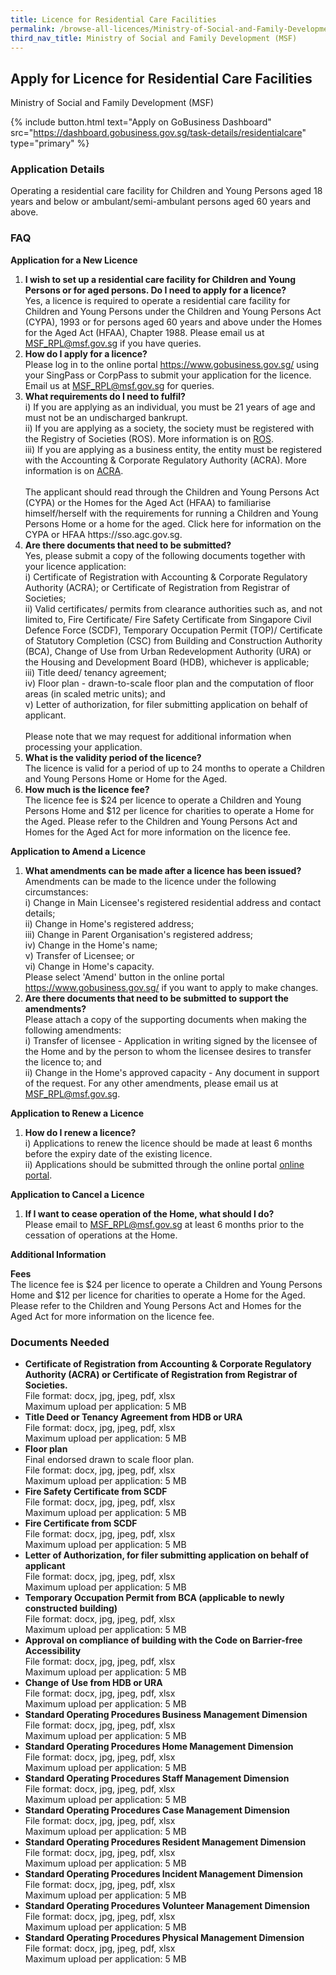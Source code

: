 ```yaml
---
title: Licence for Residential Care Facilities
permalink: /browse-all-licences/Ministry-of-Social-and-Family-Development-(MSF)/Licence-for-Residential-Care-Facilities
third_nav_title: Ministry of Social and Family Development (MSF)
---
```


## Apply for Licence for Residential Care Facilities

Ministry of Social and Family Development (MSF)

{% include button.html text="Apply on GoBusiness Dashboard" src="https://dashboard.gobusiness.gov.sg/task-details/residentialcare" type="primary" %}

<H3>Application Details</H3>

<p>Operating a residential care facility for Children and Young Persons aged 18 years and below or ambulant/semi-ambulant persons aged 60 years and above.</p>

<h3>FAQ</h3>

<p><strong>Application for a New Licence</strong></p>

<ol>
<li>
<strong>I wish to set up a residential care facility for Children and Young Persons or for aged persons. Do I need to apply for a licence?</strong><br>
Yes, a licence is required to operate a residential care facility for Children and Young Persons under the Children and Young Persons Act (CYPA), 1993 or for persons aged 60 years and above under the Homes for the Aged Act (HFAA), Chapter 1988. Please email us at <a href="mailto:MSF_RPL@msf.gov.sg">MSF_RPL@msf.gov.sg</a> if you have queries.
</li>

<li>
<strong>How do I apply for a licence?</strong><br>
Please log in to the online portal <a href="https://www.gobusiness.gov.sg/" target="_blank" rel="noopener">https://www.gobusiness.gov.sg/</a> using your SingPass or CorpPass to submit your application for the licence. Email us at <a href="mailto:MSF_RPL@msf.gov.sg">MSF_RPL@msf.gov.sg</a> for queries.
</li>

<li>
<strong>What requirements do I need to fulfil?</strong><br>
i) If you are applying as an individual, you must be 21 years of age and must not be an undischarged bankrupt.<br>
ii) If you are applying as a society, the society must be registered with the Registry of Societies (ROS). More information is on <a href="https://www.mha.gov.sg/mha-e-services/ros/registered-societies" target="_blank" rel="noopener">ROS</a>.<br>
iii) If you are applying as a business entity, the entity must be registered with the Accounting & Corporate Regulatory Authority (ACRA). More information is on <a href="https://www.acra.gov.sg/" target="_blank" rel="noopener">ACRA</a>.<br><br>
The applicant should read through the Children and Young Persons Act (CYPA) or the Homes for the Aged Act (HFAA) to familiarise himself/herself with the requirements for running a Children and Young Persons Home or a home for the aged. Click here for information on the CYPA or HFAA https://sso.agc.gov.sg.
</li>


<li>
<strong>Are there documents that need to be submitted?</strong><br>
Yes, please submit a copy of the following documents together with your licence application:<br>
i) Certificate of Registration with Accounting & Corporate Regulatory Authority (ACRA); or Certificate of Registration from Registrar of Societies;<br>
ii) Valid certificates/ permits from clearance authorities such as, and not limited to, Fire Certificate/ Fire Safety Certificate from Singapore Civil Defence Force (SCDF), Temporary Occupation Permit (TOP)/ Certificate of Statutory Completion (CSC) from Building and Construction Authority (BCA), Change of Use from Urban Redevelopment Authority (URA) or the Housing and Development Board (HDB), whichever is applicable;<br>
iii) Title deed/ tenancy agreement;<br>
iv) Floor plan - drawn-to-scale floor plan and the computation of floor areas (in scaled metric units); and<br>
v) Letter of authorization, for filer submitting application on behalf of applicant.<br><br>
Please note that we may request for additional information when processing your application.
</li>


<li>
<strong>What is the validity period of the licence?</strong><br>
The licence is valid for a period of up to 24 months to operate a Children and Young Persons Home or Home for the Aged.
</li>

<li>
<strong>How much is the licence fee?</strong><br>
The licence fee is $24 per licence to operate a Children and Young Persons Home and $12 per licence for charities to operate a Home for the Aged. Please refer to the Children and Young Persons Act and Homes for the Aged Act for more information on the licence fee.
</li>

</ol>


<p><strong>Application to Amend a Licence</strong></p>
<ol>
<li>
<strong>What amendments can be made after a licence has been issued?</strong><br>
Amendments can be made to the licence under the following circumstances:<br>
i) Change in Main Licensee's registered residential address and contact details;<br>
ii) Change in Home's registered address;<br>
iii) Change in Parent Organisation's registered address;<br>
iv) Change in the Home's name;<br>
v) Transfer of Licensee; or<br>
vi) Change in Home's capacity.<br>
Please select 'Amend' button in the online portal <a href="https://www.gobusiness.gov.sg/" target="_blank" rel="noopener">https://www.gobusiness.gov.sg/</a> if you want to apply to make changes.
</li>

<li>
<strong>Are there documents that need to be submitted to support the amendments?</strong><br>
Please attach a copy of the supporting documents when making the following amendments:<br>
i) Transfer of licensee - Application in writing signed by the licensee of the Home and by the person to whom the licensee desires to transfer the licence to; and<br>
ii) Change in the Home's approved capacity - Any document in support of the request. For any other amendments, please email us at <a href="mailto:MSF_RPL@msf.gov.sg">MSF_RPL@msf.gov.sg</a>.

</li>

</ol>

<p><strong>Application to Renew a Licence</strong></p>
<ol>
<li>
<strong>How do I renew a licence?</strong><br>
i) Applications to renew the licence should be made at least 6 months before the expiry date of the existing licence.<br>
ii) Applications should be submitted through the online portal <a href="https://www.gobusiness.gov.sg/" target="_blank" rel="noopener">online portal</a>.
</li>

</ol>

<p><strong>Application to Cancel a Licence</strong></p>
<ol>
<li>
<strong>If I want to cease operation of the Home, what should I do?</strong><br>
Please email to <a href="mailto:MSF_RPL@msf.gov.sg">MSF_RPL@msf.gov.sg</a> at least 6 months prior to the cessation of operations at the Home.
</li>
</ol>

<strong>Additional Information</strong>

<p><strong>Fees</strong><br>
The licence fee is $24 per licence to operate a Children and Young Persons Home and $12 per licence for charities to operate a Home for the Aged. Please refer to the Children and Young Persons Act and Homes for the Aged Act for more information on the licence fee.
</p>

<H3>Documents Needed</H3>

<ul>
<li><strong>Certificate of Registration from Accounting & Corporate Regulatory Authority (ACRA) or Certificate of Registration from Registrar of Societies.</strong><br>
File format: docx, jpg, jpeg, pdf, xlsx<br>
Maximum upload per application: 5 MB
</li>
<li><strong>Title Deed or Tenancy Agreement from HDB or URA</strong><br>
File format: docx, jpg, jpeg, pdf, xlsx<br>
Maximum upload per application: 5 MB
</li>
<li><strong>Floor plan</strong><br />Final endorsed drawn to scale floor plan.<br>
File format: docx, jpg, jpeg, pdf, xlsx<br>
Maximum upload per application: 5 MB
</li>
<li><strong>Fire Safety Certificate from SCDF</strong><br>
File format: docx, jpg, jpeg, pdf, xlsx<br>
Maximum upload per application: 5 MB
</li>
<li><strong>Fire Certificate from SCDF</strong><br>
File format: docx, jpg, jpeg, pdf, xlsx<br>
Maximum upload per application: 5 MB
</li>
<li><strong>Letter of Authorization, for filer submitting application on behalf of applicant</strong><br>
File format: docx, jpg, jpeg, pdf, xlsx<br>
Maximum upload per application: 5 MB
</li>
<li><strong>Temporary Occupation Permit from BCA (applicable to newly constructed building)</strong><br>
File format: docx, jpg, jpeg, pdf, xlsx<br>
Maximum upload per application: 5 MB
</li>
<li><strong>Approval on compliance of building with the Code on Barrier-free Accessibility</strong><br>
File format: docx, jpg, jpeg, pdf, xlsx<br>
Maximum upload per application: 5 MB
</li>
<li><strong>Change of Use from HDB or URA</strong><br>
File format: docx, jpg, jpeg, pdf, xlsx<br>
Maximum upload per application: 5 MB
</li>
<li><strong>Standard Operating Procedures Business Management Dimension</strong><br>
File format: docx, jpg, jpeg, pdf, xlsx<br>
Maximum upload per application: 5 MB
</li>
<li><strong>Standard Operating Procedures Home Management Dimension</strong><br>
File format: docx, jpg, jpeg, pdf, xlsx<br>
Maximum upload per application: 5 MB
</li>
<li><strong>Standard Operating Procedures Staff Management Dimension</strong><br>
File format: docx, jpg, jpeg, pdf, xlsx<br>
Maximum upload per application: 5 MB
</li>
<li><strong>Standard Operating Procedures Case Management Dimension</strong><br>
File format: docx, jpg, jpeg, pdf, xlsx<br>
Maximum upload per application: 5 MB
</li>
<li><strong>Standard Operating Procedures Resident Management Dimension</strong><br>
File format: docx, jpg, jpeg, pdf, xlsx<br>
Maximum upload per application: 5 MB
</li>
<li><strong>Standard Operating Procedures Incident Management Dimension</strong><br>
File format: docx, jpg, jpeg, pdf, xlsx<br>
Maximum upload per application: 5 MB
</li>
<li><strong>Standard Operating Procedures Volunteer Management Dimension</strong><br>
File format: docx, jpg, jpeg, pdf, xlsx<br>
Maximum upload per application: 5 MB
</li>
<li><strong>Standard Operating Procedures Physical Management Dimension</strong><br>
File format: docx, jpg, jpeg, pdf, xlsx<br>
Maximum upload per application: 5 MB
</li>
</ul>

